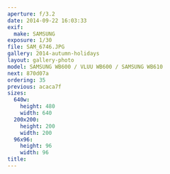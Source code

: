 ```yaml
---
aperture: f/3.2
date: 2014-09-22 16:03:33
exif:
  make: SAMSUNG
exposure: 1/30
file: SAM_6746.JPG
gallery: 2014-autumn-holidays
layout: gallery-photo
model: SAMSUNG WB600 / VLUU WB600 / SAMSUNG WB610
next: 870d07a
ordering: 35
previous: acaca7f
sizes:
  640w:
    height: 480
    width: 640
  200x200:
    height: 200
    width: 200
  96x96:
    height: 96
    width: 96
title: 
---
```

